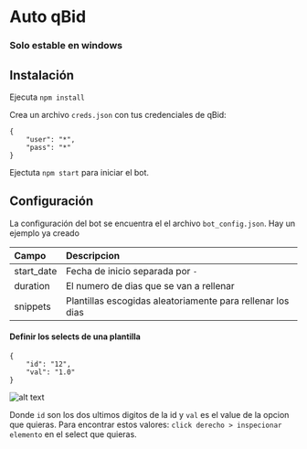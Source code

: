 # Auto qBid

### Solo estable en windows

## Instalación

Ejecuta `npm install`

Crea un archivo `creds.json` con tus credenciales de qBid:

```
{
    "user": "*",
    "pass": "*"
}
```

Ejectuta `npm start` para iniciar el bot.

## Configuración

La configuración del bot se encuentra el el archivo `bot_config.json`. Hay un ejemplo ya creado

Campo|Descripcion
:---|:----
start_date|Fecha de inicio separada por `-`
duration|El numero de dias que se van a rellenar
snippets|Plantillas escogidas aleatoriamente para rellenar los dias

#### Definir los selects de una plantilla

```
{
    "id": "12",
    "val": "1.0"
}
```

![alt text](https://lh3.googleusercontent.com/fife/ABSRlIqJZSrJ2PtYgmwHmSM-yPQ-Ks1xf6Fv1lG1ILMTz6LEbhdqemZw-Nu2P-3NeSxECzdC4v0tCx47QsTJDR1ZIRcJPx7divNsuIVPf8WnYqCaUwUFC5r-kSshxQvCNQLmyBYbygEfssKE6plwwQYHMlBTnu3eBaBBoiBjUQcIEgq8_ejIP1XL3G9uYfkDVNeQ5lX1o4ByHovR_HEF_s4FNXBqaQM09QRe9XqaKhw1wrjKXA5p7M-pkIlP3FXQpLT_XzFtoOnSqG2NMqes8U695ZSehaYDx2KhkC0tyAg5ao4QB1tp6EvgMWnE6Yrn-j2og0-uUFO9bzGTRm-a321fFjlO5lobq6Kq8t2nw05bZkUxQkYF9w3AsYDjz2lCCeaV97jDzBMgIE1ytNqA7Mpzshd1X9Vti-_RcDds1B9DiXLSZA3eYvbg0MDzT80yUPIb-ZsadOpxVdeEX5JUJPrt80QDzvLJHYqKHxzkoIx62BOROhJOfbTsjcuqEjh19EL1-29gTGWZU1bkUM6_2VCvGyKhlj11OM7eR3v5kA2LmHmsd-6gvsC1kU6-G1HMSY8N_ISy0kTbE0DA1VDkIFI3p1cAP0jaDDCT-ssZ9qrHYOKN1RH02S6tWjbujKpNHSP9GEdq4ht0chQmPdrUofvWsTaewjEgak1kfnp7_yHznvkpz5IVX1TLLYVsTvzov-5mPcf7Y7rZY5gvztDRa4Pq6I4SBwS5S1Y8gA=w320-h200-k-ft)

Donde `id` son los dos ultimos digitos de la id y `val` es el value de la opcion que quieras. Para encontrar estos valores: `click derecho > inspecionar elemento` en el select que quieras. 
